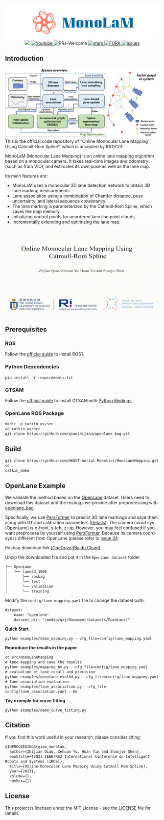 <div align="center">
    <img src="docs/mono_lam.png" alt="MonoLaM">
</div>
<div align="center">
<a href="https://arxiv.org/abs/2307.11653"><img src="https://img.shields.io/badge/arXiv-2307.11653-004088.svg"/></a>
<a href="https://www.youtube.com/watch?v=9aHNV3TQ6xw">
<img alt="Youtube" src="https://img.shields.io/badge/Video-Youtube-red"/>
</a>
<a ><img alt="PRs-Welcome" src="https://img.shields.io/badge/PRs-Welcome-red" /></a>
<a href="https://github.com/HKUST-Aerial-Robotics/MonoLaneMapping/stargazers">
<img alt="stars" src="https://img.shields.io/github/stars/HKUST-Aerial-Robotics/MonoLaneMapping" />
</a>
<a href="https://github.com/HKUST-Aerial-Robotics/MonoLaneMapping/network/members">
<img alt="FORK" src="https://img.shields.io/github/forks/HKUST-Aerial-Robotics/MonoLaneMapping?color=FF8000" />
</a>
<a href="https://github.com/HKUST-Aerial-Robotics/MonoLaneMapping/issues">
<img alt="Issues" src="https://img.shields.io/github/issues/HKUST-Aerial-Robotics/MonoLaneMapping?color=0088ff"/>
</a>
</div>

## Introduction
![overview](./docs/system.png)
This is the official code repository of "Online Monocular Lane Mapping Using Catmull-Rom Spline", which is accepted by IROS'23.

MonoLaM (Monocular Lane Mapping) is an online lane mapping algorithm based on a monocular camera. It takes real-time images and odometry (such as from VIO), and estimates its own pose as well as the lane map. 

Its main features are:
+ MonoLaM uses a monocular 3D lane detection network to obtain 3D lane marking measurements.
+ Lane association using a combination of Chamfer distance, pose uncertainty, and lateral sequence consistency.
+ The lane marking is parameterized by the Catmull-Rom Spline, which saves the map memory.
+ Initializing control points for unordered lane line point clouds.
+ Incrementally extending and optimizing the lane map.

<div align="center">
    <img src="./docs/demo.gif" alt="example">
</div>

## Prerequisites
### ROS
Follow the [official guide](http://wiki.ros.org/ROS/Installation) to install ROS1.
### Python Dependencies
```
pip install -r requirements.txt
```
### GTSAM
Follow the [official guide](https://gtsam.org/get_started/) to install GTSAM with [Python Bindings](https://github.com/borglab/gtsam/blob/develop/python/README.md).
### OpenLane ROS Package
```angular2html
mkdir -p catkin_ws/src
cd catkin_ws/src
git clone https://github.com/qiaozhijian/openlane_bag.git
```
## Build
```angular2html
git clone https://github.com/HKUST-Aerial-Robotics/MonoLaneMapping.git
cd ..
catkin_make
```

## OpenLane Example
We validate the method based on the [OpenLane](https://github.com/OpenDriveLab/OpenLane) dataset. Users need to download this dataset and the rosbags we provide after preprocessing with [openlane_bag](https://github.com/qiaozhijian/openlane_bag.git).

Specifically, we use [PersFormer](https://github.com/OpenDriveLab/PersFormer_3DLane) to predict 3D lane markings and save them along with GT and calibration parameters ([Details](docs/annotation.md)). The camera coord sys (OpenLane) is x-front, y-left, z-up. 
However, you may feel confused if you want preprocess by yourself using [PersFormer](https://github.com/OpenDriveLab/PersFormer_3DLane). Because its camera coord sys is different from OpenLane (please refer to [issue 24](https://github.com/OpenDriveLab/OpenLane/issues/24).

Rosbag download link [[OneDrive]](https://hkustconnect-my.sharepoint.com/:u:/g/personal/zqiaoac_connect_ust_hk/EQxCBwl1Wc5Foq1wNOJ7ZKQBrNik0GK_qa7qEed_zrbGmQ?e=bYSYvk)[[Baidu Cloud]](https://pan.baidu.com/s/1Hrd8ashoiB4_f0B-iz6OHQ?pwd=2023)

Unzip the downloaded file and put it in the `OpenLane dataset` folder.
```angular2html
├── OpenLane
│   └── lane3d_1000
│       ├── rosbag
│       └── test
│       └── validation
│       └── training
```
Modify the `config/lane_mapping.yaml` file to change the dataset path.
```angular2html
dataset:
    name: "openlane"
    dataset_dir: "/media/qzj/Document/datasets/OpenLane/"
```
**Quick Start**
```
python examples/demo_mapping.py --cfg_file=config/lane_mapping.yaml
```
**Reproduce the results in the paper**
```
cd src/MonoLaneMapping
# lane mapping and save the results
python examples/mapping_bm.py --cfg_file=config/lane_mapping.yaml
# evaluation of lane recall and precision
python examples/openlane_eval3d.py --cfg_file=config/lane_mapping.yaml
# lane association evaluation
python examples/lane_association.py --cfg_file config/lane_association.yaml --bm
```
**Toy example for curve fitting**
```
python examples/demo_curve_fitting.py
```
## Citation
If you find this work useful in your research, please consider citing:
```
@INPROCEEDINGS{qiao_monolam,
  author={Zhijian Qiao, Zehuan Yu, Huan Yin and Shaojie Shen},
  booktitle={2023 IEEE/RSJ International Conference on Intelligent Robots and Systems (IROS)}, 
  title={Online Monocular Lane Mapping Using Catmull-Rom Spline}, 
  year={2023},
  volume={},
  number={}}
```

## License
This project is licensed under the MIT License - see the [LICENSE](LICENSE) file for details.